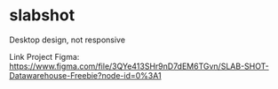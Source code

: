 # slabshot
Desktop design, not responsive


Link Project Figma:
https://www.figma.com/file/3QYe413SHr9nD7dEM6TGvn/SLAB-SHOT-Datawarehouse-Freebie?node-id=0%3A1
